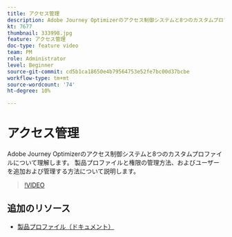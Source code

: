 ```yaml
---
title: アクセス管理
description: Adobe Journey Optimizerのアクセス制御システムと8つのカスタムプロファイルについて理解します。 製品プロファイルと権限の管理方法、およびユーザーを追加および管理する方法について説明します。
kt: 7677
thumbnail: 333998.jpg
feature: アクセス管理
doc-type: feature video
team: PM
role: Administrator
level: Beginner
source-git-commit: cd5b1ca18650e4b79564753e52fe7bc00d37bcbe
workflow-type: tm+mt
source-wordcount: '74'
ht-degree: 10%

---
```



# アクセス管理

Adobe Journey Optimizerのアクセス制御システムと8つのカスタムプロファイルについて理解します。 製品プロファイルと権限の管理方法、およびユーザーを追加および管理する方法について説明します。

>[!VIDEO](https://video.tv.adobe.com/v/333998?quality=12)

## 追加のリソース

* [製品プロファイル（ドキュメント）](https://experienceleague.adobe.com/docs/journey-optimizer/using/administration/ootb-product-profiles.html)
